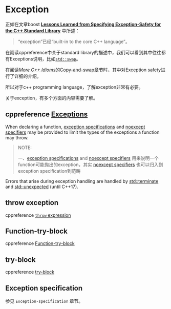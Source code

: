 # Exception

正如在文章boost [**Lessons Learned from Specifying Exception-Safety for the C++ Standard Library**](https://www.boost.org/community/exception_safety.html) 中所述：

> “exception”已经“built-in to the core C++ language”。

在阅读cppreference中关于standard library的描述中，我们可以看到其中往往都有Exceptions说明，比如[`std::swap`](https://en.cppreference.com/w/cpp/algorithm/swap)。

在阅读[*More C++ Idioms*](https://en.wikibooks.org/wiki/More_C%2B%2B_Idioms)的[Copy-and-swap](https://en.wikibooks.org/wiki/More_C%2B%2B_Idioms/Copy-and-swap)章节时，其中对Exception safety进行了详细的介绍。

所以对于c++ programming language，了解exception非常有必要。

关于exception，有多个方面的内容需要了解。



## cppreference [Exceptions](https://en.cppreference.com/w/cpp/language/exceptions)

When declaring a function, [exception specifications](https://en.cppreference.com/w/cpp/language/except_spec) and [noexcept specifiers](https://en.cppreference.com/w/cpp/language/noexcept_spec) may be provided to limit the types of the exceptions a function may throw.

> NOTE:  
>
> 一、[exception specifications](https://en.cppreference.com/w/cpp/language/except_spec) and [noexcept specifiers](https://en.cppreference.com/w/cpp/language/noexcept_spec) 用来说明一个function可能抛出的exception，其实  [noexcept specifiers](https://en.cppreference.com/w/cpp/language/noexcept_spec) 也可以归入到exception specification到范畴

Errors that arise during exception handling are handled by [std::terminate](https://en.cppreference.com/w/cpp/error/terminate) and [std::unexpected](https://en.cppreference.com/w/cpp/error/unexpected) (until C++17).



## throw exception

cppreference [`throw` expression](https://en.cppreference.com/w/cpp/language/throw)



## Function-try-block

cppreference [Function-try-block](https://en.cppreference.com/w/cpp/language/function-try-block)



## try-block

cppreference [try-block](https://en.cppreference.com/w/cpp/language/try_catch)



## Exception specification

参见 `Exception-specification` 章节。






